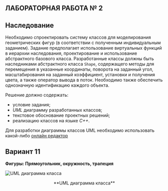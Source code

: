 ## ЛАБОРАТОРНАЯ РАБОТА № 2

## Наследование

Необходимо спроектировать систему классов для моделирования геометрических фигур (в соответствии с полученным индивидуальным заданием). Задание предполагает использование виртуальных функций в иерархии наследования, проектирование и использование абстрактного базового класса.  Разработанные классы должны быть наследниками абстрактного класса ```Shape```, содержащего методы для перемещения в указанные координаты, поворота на заданный угол, масштабирования на заданный коэффициент, установки и получения цвета, а также оператор вывода в поток.
Необходимо также обеспечить однозначную идентификацию каждого объекта.

Решение должно содержать:

* условие задания;
* *UML* диаграмму разработанных классов;
* текстовое обоснование проектных решений;
* реализацию классов на языке *С++*.


Для разработки диаграммы классов UML необходимо использовать какой-либо [онлайн редактор](https://yuml.me/)


## Вариант 11

**Фигуры: Прямоугольник, окружность, трапеция**



![UML диаграмма класса](https://github.com/kovinevmv/oop/blob/master/6304/kovynev/2/report/uml.png)


<p align="center">**UML диаграмма класса**</p>
